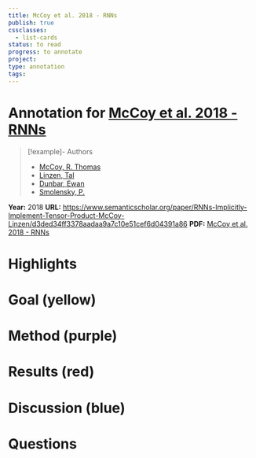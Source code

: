 ```yaml
---
title: McCoy et al. 2018 - RNNs
publish: true
cssclasses:
  - list-cards
status: to read
progress: to annotate
project:
type: annotation
tags:
---
```

# Annotation for [McCoy et al. 2018 - RNNs](Papers/References/McCoy%20et%20al.%202018%20-%20RNNs)

> [!example]- Authors
> - [McCoy, R. Thomas](Papers/People/McCoy%20R.%20Thomas)
> - [Linzen, Tal](Papers/People/Linzen%20Tal)
> - [Dunbar, Ewan](Papers/People/Dunbar%20Ewan)
> - [Smolensky, P.](Papers/People/Smolensky%20P.)

**Year:** 2018
**URL:** https://www.semanticscholar.org/paper/RNNs-Implicitly-Implement-Tensor-Product-McCoy-Linzen/d3ded34ff3378aadaa9a7c10e51cef6d04391a86
**PDF:** [McCoy et al. 2018 - RNNs](Papers/PDFs/McCoy%20et%20al.%202018%20-%20RNNs%20Implicitly%20Implement%20Tensor%20Product%20Representations.pdf)

# Highlights


# Goal (yellow)


# Method (purple)


# Results (red)


# Discussion (blue)


# Questions

